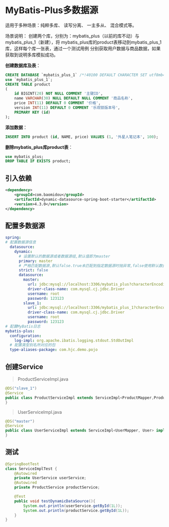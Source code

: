 # MyBatis-Plus多数据源

适用于多种场景：纯粹多库、 读写分离、 一主多从、 混合模式等。

场景说明： 创建两个库，分别为：mybatis_plus（以前的库不动）与mybatis_plus_1（新建），将 mybatis_plus库的product表移动到mybatis_plus_1库，这样每个库一张表，通过一个测试用例 分别获取用户数据与商品数据，如果获取到说明多库模拟成功。

**创建数据库及表**：

```sql
CREATE DATABASE `mybatis_plus_1` /*!40100 DEFAULT CHARACTER SET utf8mb4 */;
use `mybatis_plus_1`;
CREATE TABLE product
(
	id BIGINT(20) NOT NULL COMMENT '主键ID',
	name VARCHAR(30) NULL DEFAULT NULL COMMENT '商品名称',
	price INT(11) DEFAULT 0 COMMENT '价格',
	version INT(11) DEFAULT 0 COMMENT '乐观锁版本号',
	PRIMARY KEY (id)
);
```

**添加数据**：

```sql
INSERT INTO product (id, NAME, price) VALUES (1, '外星人笔记本', 100);
```

**删除mybatis_plus库product表**：

```sql
use mybatis_plus;
DROP TABLE IF EXISTS product;
```

## 引入依赖

```xml
<dependency>
	<groupId>com.baomidou</groupId>
	<artifactId>dynamic-datasource-spring-boot-starter</artifactId>
	<version>4.3.0</version>
</dependency>	
```

## 配置多数据源

```yaml
spring:
# 配置数据源信息
  datasource:
    dynamic:
      # 设置默认的数据源或者数据源组,默认值即为master
      primary: master
      # 严格匹配数据源,默认false.true未匹配到指定数据源时抛异常,false使用默认数据源
      strict: false
      datasource:
        master:
          url: jdbc:mysql://localhost:3306/mybatis_plus?characterEncoding=utf8&useSSL=false
          driver-class-name: com.mysql.cj.jdbc.Driver
          username: root
          password: 123123
        slave_1:
          url: jdbc:mysql://localhost:3306/mybatis_plus_1?characterEncoding=utf8&useSSL=false
          driver-class-name: com.mysql.cj.jdbc.Driver
          username: root
          password: 123123
# 配置MyBatis日志
mybatis-plus:
  configuration:
    log-impl: org.apache.ibatis.logging.stdout.StdOutImpl
  # 配置类型别名所对应的包
  type-aliases-package: com.hjc.demo.pojo
```

## 创建Service

> ProductServiceImpl.java

```java
@DS("slave_1")
@Service
public class ProductServiceImpl extends ServiceImpl<ProductMapper,Product> implements ProductService {
}
```

> UserServiceImpl.java

```java
@DS("master")
@Service
public class UserServiceImpl extends ServiceImpl<UserMapper, User> implements UserService {
}
```

## 测试

```java
@SpringBootTest
class ServiceImplTest {
    @Autowired
    private UserService userService;
    @Autowired
    private ProductService productService;

    @Test
    public void testDynamicDataSource(){
        System.out.println(userService.getById(1L));
        System.out.println(productService.getById(1L));
    }
}
```

